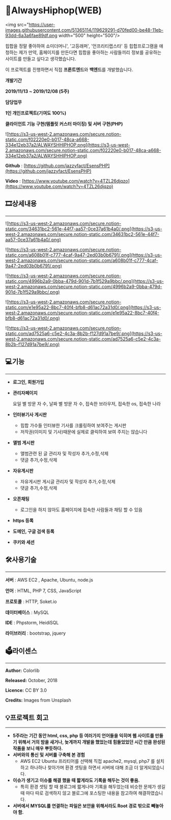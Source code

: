 # 👏AlwaysHiphop(WEB)

<img src="https://user-images.githubusercontent.com/51365114/119629291-d70fed00-be48-11eb-93dd-6a3a6fae89df.png width="500" height="500"/>


힙합을 정말 좋아하여 쇼미더머니', '고등래퍼', '언프리티랩스타' 등 힙합프로그램을 애청하는 제가 만약, 홈페이지를 만든다면 힙합을 좋아하는 사람들끼리 정보를 공유하는 사이트를 만들고 싶다고 생각했습니다.

이 프로젝트를 진행하면서 직접 **프론트엔드**와 **백엔드**를 개발했습니다.

**개발기간** 

**2019/11/13 ~ 2019/12/08 (5주)**

**담당업무** 

**1인 개인프로젝트(기여도 100%)**

**클라이언트 기능 구현(템플릿 커스터 마이징) 및 서버 구현(PHP)**

![https://s3-us-west-2.amazonaws.com/secure.notion-static.com/f02220e0-b017-48ca-a668-334e12eb37a2/ALWAYSHHIPHOP.png](https://s3-us-west-2.amazonaws.com/secure.notion-static.com/f02220e0-b017-48ca-a668-334e12eb37a2/ALWAYSHHIPHOP.png)

**Github** : [https://github.com/jazzyfact/EsensPHP](https://github.com/jazzyfact/EsensPHP)

**Video** : [https://www.youtube.com/watch?v=4TZL26djqzo](https://www.youtube.com/watch?v=4TZL26djqzo)

## 🎞️상세내용

---

![https://s3-us-west-2.amazonaws.com/secure.notion-static.com/34631bc2-561e-44f7-aa57-0ce37a61b4a0/.png](https://s3-us-west-2.amazonaws.com/secure.notion-static.com/34631bc2-561e-44f7-aa57-0ce37a61b4a0/.png)

![https://s3-us-west-2.amazonaws.com/secure.notion-static.com/a608b01f-c777-4caf-9a47-2ed03b0b6791/.png](https://s3-us-west-2.amazonaws.com/secure.notion-static.com/a608b01f-c777-4caf-9a47-2ed03b0b6791/.png)

![https://s3-us-west-2.amazonaws.com/secure.notion-static.com/4996b2a9-0bba-479d-901d-7b1f529a9bbc/.png](https://s3-us-west-2.amazonaws.com/secure.notion-static.com/4996b2a9-0bba-479d-901d-7b1f529a9bbc/.png)

![https://s3-us-west-2.amazonaws.com/secure.notion-static.com/e1e95a22-8bc7-40f4-bfb8-d61ac72a31d0/.png](https://s3-us-west-2.amazonaws.com/secure.notion-static.com/e1e95a22-8bc7-40f4-bfb8-d61ac72a31d0/.png)

![https://s3-us-west-2.amazonaws.com/secure.notion-static.com/ad7525a6-c5e2-4c3a-8b2b-f127d91a7be9/.png](https://s3-us-west-2.amazonaws.com/secure.notion-static.com/ad7525a6-c5e2-4c3a-8b2b-f127d91a7be9/.png)

## 💻기능

---

- **로그인, 회원가입**
- **관리자페이지**

    요일 별 방문 자 수, 날짜 별 방문 자 수, 접속한 브라우저, 접속한 os, 접속한 나라

- **인터뷰기사 게시판**
    - 힙합 가수들 인터뷰한 기사를 크롤링하여 보여주는 게시판
    - 저작권(이미지 및 기사)때문에 실제로 클릭하여 보여 주지는 않습니다
- **앨범 게시판**
    - 앨범관련 된 글 관리자 및 작성자 추가,수정,삭제
    - 댓글 추가,수정,삭제
- **자유게시판**
    - 자유게시판 게시글 관리자 및 작성자 추가,수정,삭제
    - 댓글 추가,수정,삭제
- **오픈채팅**
    - 로그인을 하지 않아도 홈페이지에 접속한 사람들과 채팅 할 수 있음
- **https 등록**
- **도메인, 구글 검색 등록**
- **쿠키와 세션**

## 🛠️사용기술

---

**서버** : AWS EC2 , Apache, Ubuntu, node.js

**언어** :  HTML, PHP 7, CSS, JavaScript

**프로토콜** : HTTP, Soket.io

**데이터베이스** : MySQL

**IDE** : Phpstorm, HeidiSQL

**라이브러리** : bootstrap, jquery

## 🗳️라이센스

---

**Author:** Colorlib

**Released:** October, 2018

**Licence:** CC BY 3.0

**Credits:** Images from Unsplash

## 💡프로젝트 회고

---

- **5주라는 기간 동안 html, css, php 등 여러가지 언어들을 익히며 웹 사이트를 만들기 위해서 거의 밤을 새거나, 늦게까지 개발을 했었는데 힘들었었던 시간 만큼 완성된 작품을 보니 매우 뿌듯하다.**
- **서버와의 통신 및 서버를 구축해 본 경험**
    - AWS EC2 Ubuntu 프리티어를 선택해 직접 apache2, mysql, php7 를 설치하고 하나하나 찾아가며 환경 셋팅을 하면서 서버에 대해 조금 더 알게되었습니다.
- **이슈가 생기고 이슈를 해결 했을 때 짧게라도 기록을 해두는 것이 좋음.**
    - 특히 환경 셋팅 할 때 블로그에 짧게나마 기록을 해두었는데 비슷한 문제가 생길 때 마다 따로 검색하지 않고 블로그에 포스팅한 내용을 참고하여 해결하였습니다.
- **서버에서 MYSQL를 연결하는 파일은 보안을 위해서라도 Root 경로 밖으로 빼놓아야 함.**
